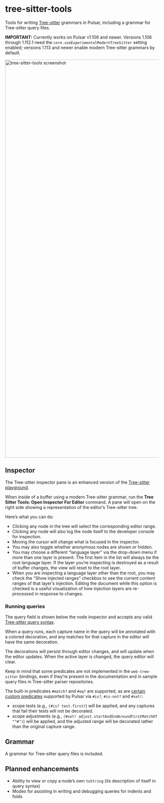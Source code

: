 # tree-sitter-tools

Tools for writing [Tree-sitter](https://tree-sitter.github.io/tree-sitter/) grammars in Pulsar, including a grammar for Tree-sitter query files.

**IMPORTANT:** Currently works on Pulsar v1.106 and newer. Versions 1.106 through 1.112.1 need the `core.useExperimentalModernTreeSitter` setting enabled; versions 1.113 and newer enable modern Tree-sitter grammars by default.

<img width="1304" alt="tree-sitter-tools screenshot" src="https://user-images.githubusercontent.com/3450/235327463-81e1cb14-f34c-4f2d-bc0f-dcfeb4816d16.png">

## Inspector

The Tree-sitter inspector pane is an enhanced version of the [Tree-sitter playground](https://tree-sitter.github.io/tree-sitter/playground).

When inside of a buffer using a modern Tree-sitter grammar, run the **Tree Sitter Tools: Open Inspector For Editor** command. A pane will open on the right side showing a representation of the editor’s Tree-sitter tree.

Here’s what you can do:

* Clicking any node in the tree will select the corresponding editor range.
* Clicking any node will also log the node itself to the developer console for inspection.
* Moving the cursor will change what is focused in the inspector.
* You may also toggle whether anonymous nodes are shown or hidden.
* You may choose a different “language layer” via the drop-down menu if more than one layer is present. The first item in the list will always be the root language layer. If the layer you’re inspecting is destroyed as a result of buffer changes, the view will reset to the root layer.
* When you are inspecting a language layer other than the root, you may check the “Show injected ranges” checkbox to see the current content ranges of that layer’s injection. Editing the document while this option is checked is a useful visualization of how injection layers are re-processed in response to changes.

### Running queries

The query field is shown below the node inspector and accepts any valid [Tree-sitter query syntax](https://tree-sitter.github.io/tree-sitter/using-parsers#pattern-matching-with-queries).

When a query runs, each capture name in the query will be annotated with a colored decoration, and any matches for that capture in the editor will have the same decoration.

The decorations will persist through editor changes, and will update when the editor updates. When the active layer is changed, the query editor will clear.

Keep in mind that some predicates are not implemented in the `web-tree-sitter` bindings, even if they’re present in the documentation and in sample query files in Tree-sitter parser repositories.

The built-in predicates `#match?` and `#eq?` are supported, as are [certain custom predicates](https://gist.github.com/savetheclocktower/c9607b97477d4817911e4f2f8db89679#file-api-documentation-md) supported by Pulsar via `#is?`, `#is-not?` and `#set!`:

* scope tests (e.g., `(#is? test.first)`) will be applied, and any captures that fail their tests will not be decorated.
* scope adjustments (e.g., `(#set! adjust.startAndEndAroundFirstMatchOf "^#")`) will be applied, and the adjusted range will be decorated rather than the original capture range.

## Grammar

A grammar for Tree-sitter query files is included.

## Planned enhancements

* Ability to view or copy a node’s own `toString` (its description of itself in query syntax)
* Modes for assisting in writing and debugging queries for indents and folds
